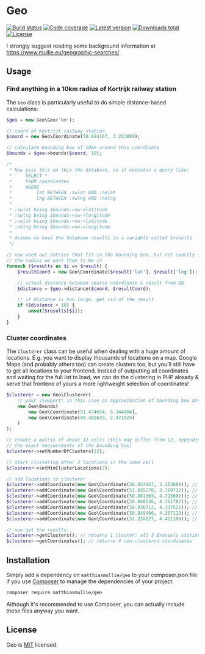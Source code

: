# Geo

[![Build status](https://img.shields.io/github/actions/workflow/status/matthiasmullie/geo/test.yml?branch=master&style=flat-square)](https://github.com/matthiasmullie/geo/actions/workflows/test.yml)
[![Code coverage](http://img.shields.io/codecov/c/gh/matthiasmullie/geo?style=flat-square)](https://codecov.io/gh/matthiasmullie/geo)
[![Latest version](http://img.shields.io/packagist/v/matthiasmullie/geo?style=flat-square)](https://packagist.org/packages/matthiasmullie/geo)
[![Downloads total](http://img.shields.io/packagist/dt/matthiasmullie/geo?style=flat-square)](https://packagist.org/packages/matthiasmullie/geo)
[![License](http://img.shields.io/packagist/l/matthiasmullie/geo?style=flat-square)](https://github.com/matthiasmullie/geo/blob/master/LICENSE)

I strongly suggest reading some background information at https://www.mullie.eu/geographic-searches/


## Usage

### Find anything in a 10km radius of Kortrijk railway station

The `Geo` class is particularly useful to do simple distance-based calculations:

```php
$geo = new Geo\Geo('km');

// coord of Kortrijk railway station
$coord = new Geo\Coordinate(50.824167, 3.263889);

// calculate bounding box of 10km around this coordinate
$bounds = $geo->bounds($coord, 10);

/*
 * Now pass this on this the database, so it executes a query like:
 *     SELECT *
 *     FROM coordinates
 *     WHERE
 *         lat BETWEEN :swlat AND :nelat
 *         lng BETWEEN :swlng AND :nelng
 *
 * :swlat being $bounds->sw->latitude
 * :swlng being $bounds->sw->longitude
 * :nelat being $bounds->ne->latitude
 * :nelng being $bounds->ne->longitude
 *
 * Assume we have the database results in a variable called $results
 */

// now weed out entries that fit in the bounding box, but not exactly in
// the radius we want them to be in
foreach ($results as $i => $result) {
    $resultCoord = new Geo\Coordinate($result['lat'], $result['lng']);

    // actual distance between source coordinate & result from DB
    $distance = $geo->distance($coord, $resultCoord);

    // if distance is too large, get rid of the result
    if ($distance > 10) {
        unset($results[$i]);
    }
}
```

### Cluster coordinates

The `Clusterer` class can be useful when dealing with a huge amount of locations.
E.g. you want to display thousands of locations on a map. Google Maps (and
probably others too) can create clusters too, but you'll still have to get all
locations to your frontend. Instead of outputting all coordinates and waiting
for the full list to load, we can do the clustering in PHP already & serve that
frontend of yours a more lightweight selection of coordinates!

```php
$clusterer = new Geo\Clusterer(
    // your viewport: in this case an approximation of bounding box around Belgium
    new Geo\Bounds(
        new Geo\Coordinate(51.474654, 6.344604),
        new Geo\Coordinate(49.482639, 2.471924)
    )
);

// create a matrix of about 12 cells (this may differ from 12, depending on
// the exact measurements of the bounding box)
$clusterer->setNumberOfClusters(12);

// start clustering after 2 locations in the same cell
$clusterer->setMinClusterLocations(2);

// add locations to clusterer
$clusterer->addCoordinate(new Geo\Coordinate(50.824167, 3.263889)); // Kortrijk railway station
$clusterer->addCoordinate(new Geo\Coordinate(51.035278, 3.709722)); // Gent-Sint-Pieters railway station
$clusterer->addCoordinate(new Geo\Coordinate(50.881365, 4.715682)); // Leuven railway station
$clusterer->addCoordinate(new Geo\Coordinate(50.860526, 4.361787)); // Brussels North railway station
$clusterer->addCoordinate(new Geo\Coordinate(50.836712, 4.337521)); // Brussels South railway station
$clusterer->addCoordinate(new Geo\Coordinate(50.845466, 4.357113)); // Brussels Central railway station
$clusterer->addCoordinate(new Geo\Coordinate(51.216227, 4.421180)); // Antwerpen Central railway station

// now get the results...
$clusterer->getClusters(); // returns 1 cluster: all 3 Brussels stations
$clusterer->getCoordinates(); // returns 4 non-clustered coordinates
```


## Installation

Simply add a dependency on `matthiasmullie/geo` to your composer.json file if you use [Composer](https://getcomposer.org/) to manage the dependencies of your project:

```sh
composer require matthiasmullie/geo
```

Although it's recommended to use Composer, you can actually include these files anyway you want.


## License
Geo is [MIT](http://opensource.org/licenses/MIT) licensed.
